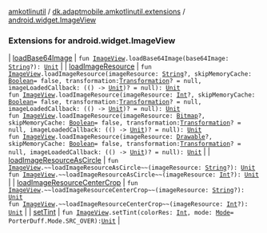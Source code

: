 [amkotlinutil](../../index.md) / [dk.adaptmobile.amkotlinutil.extensions](../index.md) / [android.widget.ImageView](./index.md)

### Extensions for android.widget.ImageView

| [loadBase64Image](load-base64-image.md) | `fun `[`ImageView`](https://developer.android.com/reference/android/widget/ImageView.html)`.loadBase64Image(base64Image: `[`String`](https://kotlinlang.org/api/latest/jvm/stdlib/kotlin/-string/index.html)`?): `[`Unit`](https://kotlinlang.org/api/latest/jvm/stdlib/kotlin/-unit/index.html) |
| [loadImageResource](load-image-resource.md) | `fun `[`ImageView`](https://developer.android.com/reference/android/widget/ImageView.html)`.loadImageResource(imageResource: `[`String`](https://kotlinlang.org/api/latest/jvm/stdlib/kotlin/-string/index.html)`?, skipMemoryCache: `[`Boolean`](https://kotlinlang.org/api/latest/jvm/stdlib/kotlin/-boolean/index.html)` = false, transformation: `[`Transformation`](../-transformation/index.md)`? = null, imageLoadedCallback: (() -> `[`Unit`](https://kotlinlang.org/api/latest/jvm/stdlib/kotlin/-unit/index.html)`)? = null): `[`Unit`](https://kotlinlang.org/api/latest/jvm/stdlib/kotlin/-unit/index.html)<br>`fun `[`ImageView`](https://developer.android.com/reference/android/widget/ImageView.html)`.loadImageResource(imageResource: `[`Int`](https://kotlinlang.org/api/latest/jvm/stdlib/kotlin/-int/index.html)`?, skipMemoryCache: `[`Boolean`](https://kotlinlang.org/api/latest/jvm/stdlib/kotlin/-boolean/index.html)` = false, transformation: `[`Transformation`](../-transformation/index.md)`? = null, imageLoadedCallback: (() -> `[`Unit`](https://kotlinlang.org/api/latest/jvm/stdlib/kotlin/-unit/index.html)`)? = null): `[`Unit`](https://kotlinlang.org/api/latest/jvm/stdlib/kotlin/-unit/index.html)<br>`fun `[`ImageView`](https://developer.android.com/reference/android/widget/ImageView.html)`.loadImageResource(imageResource: `[`Bitmap`](https://developer.android.com/reference/android/graphics/Bitmap.html)`?, skipMemoryCache: `[`Boolean`](https://kotlinlang.org/api/latest/jvm/stdlib/kotlin/-boolean/index.html)` = false, transformation: `[`Transformation`](../-transformation/index.md)`? = null, imageLoadedCallback: (() -> `[`Unit`](https://kotlinlang.org/api/latest/jvm/stdlib/kotlin/-unit/index.html)`)? = null): `[`Unit`](https://kotlinlang.org/api/latest/jvm/stdlib/kotlin/-unit/index.html)<br>`fun `[`ImageView`](https://developer.android.com/reference/android/widget/ImageView.html)`.loadImageResource(imageResource: `[`Drawable`](https://developer.android.com/reference/android/graphics/drawable/Drawable.html)`?, skipMemoryCache: `[`Boolean`](https://kotlinlang.org/api/latest/jvm/stdlib/kotlin/-boolean/index.html)` = false, transformation: `[`Transformation`](../-transformation/index.md)`? = null, imageLoadedCallback: (() -> `[`Unit`](https://kotlinlang.org/api/latest/jvm/stdlib/kotlin/-unit/index.html)`)? = null): `[`Unit`](https://kotlinlang.org/api/latest/jvm/stdlib/kotlin/-unit/index.html) |
| [loadImageResourceAsCircle](load-image-resource-as-circle.md) | `fun `[`ImageView`](https://developer.android.com/reference/android/widget/ImageView.html)`.~~loadImageResourceAsCircle~~(imageResource: `[`String`](https://kotlinlang.org/api/latest/jvm/stdlib/kotlin/-string/index.html)`?): `[`Unit`](https://kotlinlang.org/api/latest/jvm/stdlib/kotlin/-unit/index.html)<br>`fun `[`ImageView`](https://developer.android.com/reference/android/widget/ImageView.html)`.~~loadImageResourceAsCircle~~(imageResource: `[`Int`](https://kotlinlang.org/api/latest/jvm/stdlib/kotlin/-int/index.html)`?): `[`Unit`](https://kotlinlang.org/api/latest/jvm/stdlib/kotlin/-unit/index.html) |
| [loadImageResourceCenterCrop](load-image-resource-center-crop.md) | `fun `[`ImageView`](https://developer.android.com/reference/android/widget/ImageView.html)`.~~loadImageResourceCenterCrop~~(imageResource: `[`String`](https://kotlinlang.org/api/latest/jvm/stdlib/kotlin/-string/index.html)`?): `[`Unit`](https://kotlinlang.org/api/latest/jvm/stdlib/kotlin/-unit/index.html)<br>`fun `[`ImageView`](https://developer.android.com/reference/android/widget/ImageView.html)`.~~loadImageResourceCenterCrop~~(imageResource: `[`Int`](https://kotlinlang.org/api/latest/jvm/stdlib/kotlin/-int/index.html)`?): `[`Unit`](https://kotlinlang.org/api/latest/jvm/stdlib/kotlin/-unit/index.html) |
| [setTint](set-tint.md) | `fun `[`ImageView`](https://developer.android.com/reference/android/widget/ImageView.html)`.setTint(colorRes: `[`Int`](https://kotlinlang.org/api/latest/jvm/stdlib/kotlin/-int/index.html)`, mode: `[`Mode`](https://developer.android.com/reference/android/graphics/PorterDuff/Mode.html)` = PorterDuff.Mode.SRC_OVER): `[`Unit`](https://kotlinlang.org/api/latest/jvm/stdlib/kotlin/-unit/index.html) |


